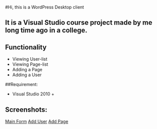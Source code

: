 #Hi, this is a WordPress Desktop client

## It is a Visual Studio course project made by me long time ago in a college.

## Functionality

* Viewing User-list
* Viewing Page-list
* Adding a Page
* Adding a User

##Requirement: 

* Visual Studio 2010 +

## Screenshots:

[Main Form](https://github.com/detarus/WordPressControl/raw/master/Screenshots/1.png)
[Add User](https://github.com/detarus/WordPressControl/raw/master/Screenshots/2.png)
[Add Page](https://github.com/detarus/WordPressControl/raw/master/Screenshots/3.png)